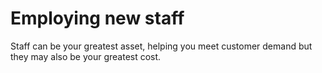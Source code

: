 # Employing new staff

Staff can be your greatest asset, helping you meet customer demand but they may also be your greatest cost.
